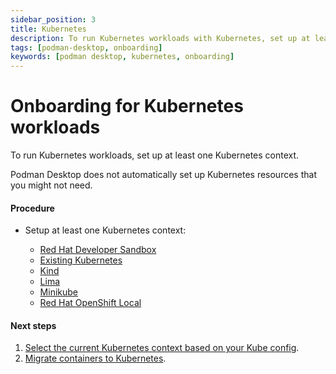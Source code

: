 ```yaml
---
sidebar_position: 3
title: Kubernetes
description: To run Kubernetes workloads with Kubernetes, set up at least one Kubernetes context.
tags: [podman-desktop, onboarding]
keywords: [podman desktop, kubernetes, onboarding]
---
```


# Onboarding for Kubernetes workloads

To run Kubernetes workloads, set up at least one Kubernetes context.

Podman Desktop does not automatically set up Kubernetes resources that you might not need.

#### Procedure

- Setup at least one Kubernetes context:

  - [Red Hat Developer Sandbox](/docs/onboarding/kubernetes/developer-sandbox)
  - [Existing Kubernetes](/docs/onboarding/kubernetes/existing-kubernetes)
  - [Kind](/docs/onboarding/kubernetes/kind)
  - [Lima](/docs/onboarding/kubernetes/lima)
  - [Minikube](/docs/onboarding/kubernetes/minikube)
  - [Red Hat OpenShift Local](/docs/onboarding/kubernetes/openshift-local)

#### Next steps

1. [Select the current Kubernetes context based on your Kube config](/docs/kubernetes/viewing-and-selecting-current-kubernete-context).
1. [Migrate containers to Kubernetes](/docs/kubernetes).
